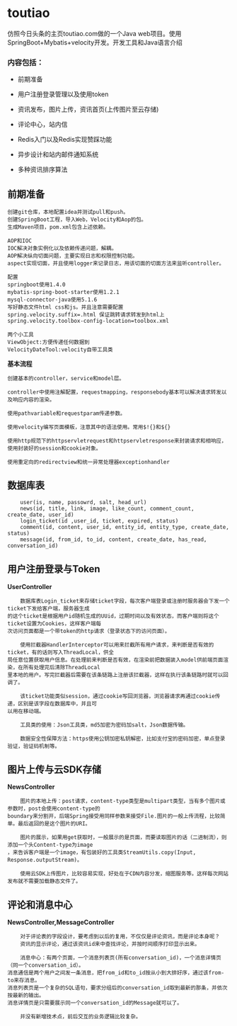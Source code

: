 # toutiao
仿照今日头条的主页toutiao.com做的一个Java web项目。使用SpringBoot+Mybatis+velocity开发。开发工具和Java语言介绍

### 内容包括：

- 前期准备

- 用户注册登录管理以及使用token

- 资讯发布，图片上传，资讯首页(上传图片至云存储)

- 评论中心，站内信

- Redis入门以及Redis实现赞踩功能

- 异步设计和站内邮件通知系统

- 多种资讯排序算法



## 前期准备

```
创建git仓库，本地配置idea并测试pull和push。
创建SpringBoot工程，导入Web，Velocity和Aop的包。
生成Maven项目，pom.xml包含上述依赖。

AOP和IOC
IOC解决对象实例化以及依赖传递问题，解耦。
AOP解决纵向切面问题，主要实现日志和权限控制功能。
aspect实现切面，并且使用logger来记录日志，用该切面的切面方法来监听controller。

配置
springboot使用1.4.0
mybatis-spring-boot-starter使用1.2.1
mysql-connector-java使用5.1.6
写好静态文件html css和js。并且注意需要配置
spring.velocity.suffix=.html 保证跳转请求转发到html上
spring.velocity.toolbox-config-location=toolbox.xml
   
两个小工具
ViewObject:方便传递任何数据到
VelocityDateTool:velocity自带工具类

```    

**基本流程**
```
创建基本的controller，service和model层。
    
controller中使用注解配置，requestmapping，responsebody基本可以解决请求转发以及响应内容的渲染。
    
使用pathvariable和requestparam传递参数。
    
使用velocity编写页面模板，注意其中的语法使用。常用$!{}和${}
    
使用http规范下的httpservletrequest和httpservletresponse来封装请求和相响应，使用封装好的session和cookie对象。
    
使用重定向的redirectview和统一异常处理器exceptionhandler
```    



## 数据库表

```
    user(is, name, passowrd, salt, head_url)
    news(id, title, link, image, like_count, comment_count, create_date, user_id)
    login_ticket(id ,user_id, ticket, expired, status)
    comment(id, content, user_id, entity_id, entity_type, create_date, status)
    message(id, from_id, to_id, content, create_date, has_read, conversation_id)
```

## 用户注册登录与Token

**UserController**
```
    数据库表Login_ticket来存储ticket字段，每次客户端登录或注册时服务器会下发一个ticket下发给客户端，服务器生成
的这个ticket是根据用户id随机生成的UUid，过期时间以及有效状态，而客户端则将这个ticket设置为Cookies，这样客户端每
次访问页面都是一个带token的http请求（登录状态下的访问页面）。

    使用拦截器HandlerInterceptor可以用来拦截所有用户请求，来判断是否有效的ticket，有的话则写入ThreadLocal，供全
局任意位置获取用户信息。在处理前来判断是否有效，在渲染前把数据装入model供前端页面渲染，在所有处理完后清除ThreadLocal
里本地的用户。写完拦截器后需要在该条链路上注册该拦截器，这样在执行该条链路时就可以回调了。
    
    该ticket功能类似session，通过cookie写回浏览器，浏览器请求再通过cookie传递，区别是该字段在数据库中，并且可
以用在移动端。

    工具类的使用：Json工具类，md5加密为密码加salt，Json数据传输。
   
    数据安全性保障方法：https使用公钥加密私钥解密，比如支付宝的密码加密，单点登录验证，验证码机制等。

```

## 图片上传与云SDK存储

**NewsController**
```
    图片的本地上传：post请求，content-type类型是multipart类型，当有多个图片或参数时，post会使用content-type的
boundary来分割开，后端Spring接受用同样参数来接受File.图片的一般上传流程，比较简单。最后返回的是这个图片的URI。

    图片的展示，如果用get获取时，一般展示的是页面，而要读取图片的话（二进制流），则添加一个头Content-type为image
，来告诉客户端是一个image，有包装好的工具类StreamUtils.copy(Input, Response.outputStream)。

    使用云SDK上传图片，比较容易实现，好处在于CDN内容分发，缩图服务等。这样每次网站发布就不需要加载静态文件了。
```


## 评论和消息中心

**NewsController,MessageController**
```
    对于评论表的字段设计，要考虑到以后的复用，不仅仅是评论资讯，而是评论本身呢？
    资讯的显示评论，通过该资讯id来中查找评论，并按时间顺序打印显示出来。
    
    消息中心：有两个页面，一个消息列表页(所有conversation_id)，一个消息详情页（同一个conversation_id）。
消息通信是两个用户之间发一条消息，把from_id和to_id按从小到大排好序，通过该from-to来存消息。
消息列表页是一个复杂的SQL语句，要求分组后的conversation_id取到最新的那条，并依次按最新的输出。
消息详情页是只需要展示同一个conversation_id的Message就可以了。
    
    并没有新增技术点，前后交互的业务逻辑比较复杂。
```










